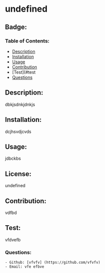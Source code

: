 # undefined

  ## Badge:

  ### Table of Contents:

   - [Description](#description)
   - [Installation](#installation)
   - [Usage](#usage)
   - [Contribution](#contribution)
   - [Test](#test
   - [Questions](#questions)

  ## Description:
  dbkjsdnkjdnkjs

  ## Installation:
  dcjhsvdjcvds

  ## Usage:
  jdbckbs

  ## License:
  undefined

  ## Contribution:
  vdfbd

  ## Test:
  vfdvefb

  ### Questions:

    - Github: [vfvfv] (https://github.com/vfvfv)
    - Email: vfe efbve

